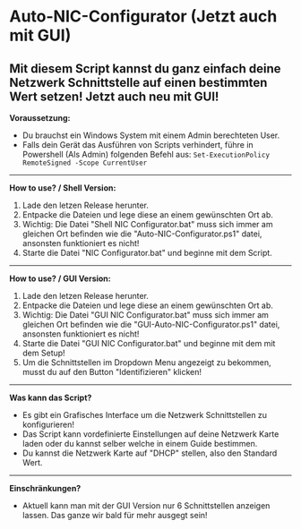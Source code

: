 # Auto-NIC-Configurator (Jetzt auch mit GUI)
Mit diesem Script kannst du ganz einfach deine Netzwerk Schnittstelle auf einen bestimmten Wert setzen!
Jetzt auch neu mit GUI!
----------------------------------------------------------------------------------------------
**Voraussetzung:**
- Du brauchst ein Windows System mit einem Admin berechteten User.
- Falls dein Gerät das Ausführen von Scripts verhindert, führe in Powershell (Als Admin) folgenden Befehl aus:
```Set-ExecutionPolicy RemoteSigned -Scope CurrentUser```
----------------------------------------------------------------------------------------------
**How to use? / Shell Version:**<br/>
1. Lade den letzen Release herunter. 
2. Entpacke die Dateien und lege diese an einem gewünschten Ort ab.
3. Wichtig: Die Datei "Shell NIC Configurator.bat" muss sich immer am gleichen Ort befinden wie die
"Auto-NIC-Configurator.ps1" datei, ansonsten funktioniert es nicht!
4. Starte die Datei "NIC Configurator.bat" und beginne mit dem Script.
----------------------------------------------------------------------------------------------
**How to use? / GUI Version:**<br/>
1. Lade den letzen Release herunter.
2. Entpacke die Dateien und lege diese an einem gewünschten Ort ab.
3. Wichtig: Die Datei "GUI NIC Configurator.bat" muss sich immer am gleichen Ort befinden wie die
"GUI-Auto-NIC-Configurator.ps1" datei, ansonsten funktioniert es nicht!
4. Starte die Datei "GUI NIC Configurator.bat" und beginne mit dem mit dem Setup!
5. Um die Schnittstellen im Dropdown Menu angezeigt zu bekommen, musst du auf den Button "Identifizieren" klicken!
----------------------------------------------------------------------------------------------
**Was kann das Script?**
- Es gibt ein Grafisches Interface um die Netzwerk Schnittstellen zu konfigurieren!
- Das Script kann vordefinierte Einstellungen auf deine Netzwerk Karte laden oder du kannst selber welche in einem Guide bestimmen.
- Du kannst die Netzwerk Karte auf "DHCP" stellen, also den Standard Wert.
----------------------------------------------------------------------------------------------
**Einschränkungen?**
- Aktuell kann man mit der GUI Version nur 6 Schnittstellen anzeigen lassen. Das ganze wir bald für mehr ausgegt sein!
